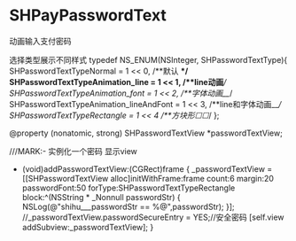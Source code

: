 # SHPayPasswordText
动画输入支付密码

选择类型展示不同样式
typedef NS_ENUM(NSInteger, SHPasswordTextType){
    SHPasswordTextTypeNormal                = 1 <<  0, /**默认 __*/
    SHPasswordTextTypeAnimation_line        = 1 <<  1, /**line动画__*/
    SHPasswordTextTypeAnimation_font        = 1 <<  2, /**字体动画__*/
    SHPasswordTextTypeAnimation_lineAndFont = 1 <<  3, /**line和字体动画__*/
    SHPasswordTextTypeRectangle             = 1 <<  4  /**方块形☐☐*/
};


@property (nonatomic, strong) SHPasswordTextView *passwordTextView;

///MARK:- 实例化一个密码 显示view
- (void)addPasswordTextView:(CGRect)frame {
    _passwordTextView = [[SHPasswordTextView alloc]initWithFrame:frame count:6 margin:20 passwordFont:50 forType:SHPasswordTextTypeRectangle block:^(NSString * _Nonnull passwordStr) {
        NSLog(@"shihu___passwordStr == %@",passwordStr);
    }];
    //_passwordTextView.passwordSecureEntry = YES;//安全密码
    [self.view addSubview:_passwordTextView];
}

![]()

![]()


![]()
